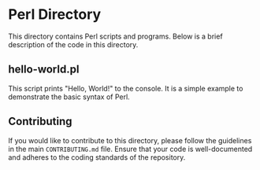 # Perl Directory

This directory contains Perl scripts and programs. Below is a brief description of the code in this directory.

## hello-world.pl

This script prints "Hello, World!" to the console. It is a simple example to demonstrate the basic syntax of Perl.

## Contributing

If you would like to contribute to this directory, please follow the guidelines in the main `CONTRIBUTING.md` file. Ensure that your code is well-documented and adheres to the coding standards of the repository.
